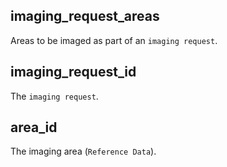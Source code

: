 ## imaging_request_areas

Areas to be imaged as part of an `imaging request`.

## imaging_request_id

The `imaging request`.

## area_id

The imaging area (`Reference Data`).

